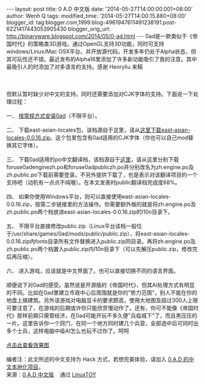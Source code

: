 --- layout: post title: 0 A.D 中文版 date:
'2014-05-27T14:00:00.001+08:00' author: Wenh Q tags: modified\_time:
'2014-05-27T14:00:15.880+08:00' blogger\_id:
tag:blogger.com,1999:blog-4961947611491238191.post-6221417443053905430
blogger\_orig\_url: http://binaryware.blogspot.com/2014/05/0-ad.html ---
0ad是一款类似于《帝国时代》的策略类3D游戏。通过OpenGL支持3D功能，同时可支持windows/Linux/Mac
OSX平台。并开放源代码。开发多年仍处于Alpha状态，但其可玩性还不错。最近发布的Alpha16里添加了许多新功能吸引了我的注意。其中最吸引人的时添加了对多语言的支持。感谢
Henryliu 来稿\
\
\
\
但默认暂时缺少对中文的支持。同时还需要添加对CJK字体的支持。下面说一下处理过程：\
\
一、
[按常规方式安装0ad](http://play0ad.com/alpha-16-patanjali/)（不限平台）。\
\
二、
下载east-asian-locales包，该档源自于这里，请从[这里下载east-asian-locales-0.0.16.zip](http://trac.wildfiregames.com/wiki/Installing_East_Asian_Locales)。这个包里包含有0ad适用的CJK字体（你也可以自己mod替换其它字体）。\
\
三、
下载0ad适用的po中文翻译档，该档源自于[这里](http://trac.wildfiregames.com/wiki/Installing_East_Asian_Locales)，请从这里分别下载foruse0adenginezh.po和foruse0adpubliczh.po并分别改名为zh.engine.po及zh.public.po下载前需要登录。不另外提供下载了，也是表示对该翻译项目的一个支持吧（动机有一点点不纯喔）。在本文发表时public翻译档完成度68%。\
\
四、
如果你使用Windows平台，则可以直接使用east-asian-locales-0.0.16.zip，按第二步链接里的方法操作。你需要额外做的就是将zh.engine.po及zh.public.po两个档放进east-asian-locales-0.0.16.zip的l10n目录下。\
\
五、
不限平台直接修改public.zip（Linux平台该档一般位于/usr/share/games/0ad/mods/public/public.zip），将east-asian-locales-0.0.16.zip内fonts目录所有文件替换进入public.zip同目录。再将zh.engine.po及zh.public.po两个档置入public.zip内l10n目录下（可以先解压public.zip，修改完后再压缩）。\
\
六、 进入游戏，应该就是中文界面了。也可以直接切换不同的语言界面。\
\
顺便说下对0ad的感受。虽然说是开源版的《帝国时代》，但其AI处理方式有明显的不同。比如在0ad里建立市政中心后周围就是你的"势力范围"，别人不能在你的地盘上搞建筑。另外该游戏对电脑显卡的要求颇高，使用大地图及超过300人上限可要注意了，在游戏的后期或许你只能欣赏慢动作了。还有，你可不能像《帝国时代》那样前期只需管经济，在0ad可能开玩不多久便"兵临城下"了，而且黑压压的一片。这里告诉你一个窍门，在同一个地方同时建几个兵营，全部选中后可同时出多个士兵，这样电脑中级AI怎么也玩不过你了。呵呵\
\
[点击此查看效果图](https://k9bk8w.by3302.livefilestore.com/y2pukPI_OxZWvOFwUXGMTL3_ntSy6Ns1YkYjkw2IvoKANkyLplyS1IukyECNlEPZsRZnAYZrWJOxkI8JBSJ-dnNZVetsZ7xvtIcohG6YUo5wdI/0ad.png?psid=1)\
\
编者注：此文所述的中文支持为 Hack 方式，若想完美体验，请加入 [0.A.D
的中文本地化项目](https://www.transifex.com/projects/p/0ad/)。
\
来源：[0 A.D
中文版](https://linuxtoy.org/archives/0ad-chinese-edition.html) 
  通过 [LinuxTOY](https://linuxtoy.org/)
